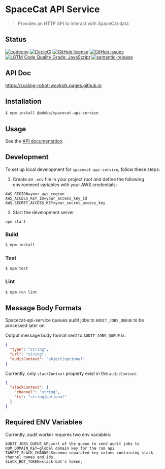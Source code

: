 # SpaceCat API Service

> Provides an HTTP API to interact with SpaceCat data

## Status
[![codecov](https://img.shields.io/codecov/c/github/adobe-rnd/spacecat-api-service.svg)](https://codecov.io/gh/adobe-rnd/spacecat-api-service)
[![CircleCI](https://img.shields.io/circleci/project/github/adobe-rnd/spacecat-api-service.svg)](https://circleci.com/gh/adobe-rnd/spacecat-api-service)
[![GitHub license](https://img.shields.io/github/license/adobe-rnd/spacecat-api-service.svg)](https://github.com/adobe-rnd/spacecat-api-service/blob/master/LICENSE.txt)
[![GitHub issues](https://img.shields.io/github/issues/adobe-rnd/spacecat-api-service.svg)](https://github.com/adobe-rnd/spacecat-api-service/issues)
[![LGTM Code Quality Grade: JavaScript](https://img.shields.io/lgtm/grade/javascript/g/adobe-rnd/spacecat-api-service.svg?logo=lgtm&logoWidth=18)](https://lgtm.com/projects/g/adobe-rnd/spacecat-api-service)
[![semantic-release](https://img.shields.io/badge/%20%20%F0%9F%93%A6%F0%9F%9A%80-semantic--release-e10079.svg)](https://github.com/semantic-release/semantic-release)

## API Doc

https://scaling-robot-wovlqzk.pages.github.io

## Installation

```bash
$ npm install @adobe/spacecat-api-service
```

## Usage

See the [API documentation](docs/API.md).

## Development

To set up local development for `spacecat-api-service`, follow these steps:

1. Create an `.env` file in your project root and define the following environment variables with your AWS credentials:

```plaintext
AWS_REGION=your_aws_region
AWS_ACCESS_KEY_ID=your_access_key_id
AWS_SECRET_ACCESS_KEY=your_secret_access_key
```   
2. Start the development server

```
npm start
```

### Build

```bash
$ npm install
```

### Test

```bash
$ npm test
```

### Lint

```bash
$ npm run lint
```

## Message Body Formats

Spacecat-api-service queues audit jobs to `AUDIT_JOBS_QUEUE` to be processed later on.

Output message body format sent to `AUDIT_JOBS_QUEUE` is:

```json
{
  "type": "string",
  "url": "string",
  "auditContext": "object|optional"
}
```

Currently, only `slackContext` property exist in the `auditContext`:

```json
{
  "slackContext": {
    "channel": "string",
    "ts": "string|optional"
  }
}
```

## Required ENV Variables

Currently, audit worker requires two env variables:

```plaintext
AUDIT_JOBS_QUEUE_URL=url of the queue to send audit jobs to
RUM_DOMAIN_KEY=global domain key for the rum api
TARGET_SLACK_CHANNELS=comma separated key values containing slack channel names and ids,
SLACK_BOT_TOKEN=slack bot's token,
```
